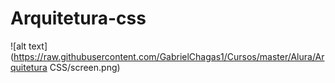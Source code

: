 # Arquitetura-css
![alt text](https://raw.githubusercontent.com/GabrielChagas1/Cursos/master/Alura/Arquitetura CSS/screen.png)
